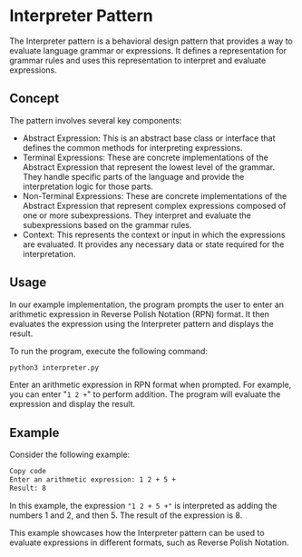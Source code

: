# Interpreter Pattern

The Interpreter pattern is a behavioral design pattern that provides a way to evaluate language grammar or expressions. It defines a representation for grammar rules and uses this representation to interpret and evaluate expressions.

## Concept

The pattern involves several key components:

- Abstract Expression: This is an abstract base class or interface that defines the common methods for interpreting expressions.
- Terminal Expressions: These are concrete implementations of the Abstract Expression that represent the lowest level of the grammar. They handle specific parts of the language and provide the interpretation logic for those parts.
- Non-Terminal Expressions: These are concrete implementations of the Abstract Expression that represent complex expressions composed of one or more subexpressions. They interpret and evaluate the subexpressions based on the grammar rules.
- Context: This represents the context or input in which the expressions are evaluated. It provides any necessary data or state required for the interpretation.

## Usage

In our example implementation, the program prompts the user to enter an arithmetic expression in Reverse Polish Notation (RPN) format. It then evaluates the expression using the Interpreter pattern and displays the result.

To run the program, execute the following command:

```bash
python3 interpreter.py
```

Enter an arithmetic expression in RPN format when prompted. For example, you can enter "`1 2 +`" to perform addition. The program will evaluate the expression and display the result.

## Example

Consider the following example:

```bash
Copy code
Enter an arithmetic expression: 1 2 + 5 +
Result: 8
```

In this example, the expression `"1 2 + 5 +"` is interpreted as adding the numbers 1 and 2, and then 5. The result of the expression is 8.

This example showcases how the Interpreter pattern can be used to evaluate expressions in different formats, such as Reverse Polish Notation.